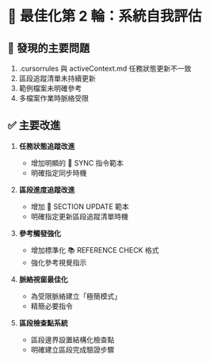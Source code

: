# 🔄 最佳化第 2 輪：系統自我評估

## 🚨 發現的主要問題

1. .cursorrules 與 activeContext.md 任務狀態更新不一致
2. 區段追蹤清單未持續更新
3. 範例檔案未明確參考
4. 多檔案作業時脈絡受限

## ✅ 主要改進

1. **任務狀態追蹤改進**

   - 增加明顯的 🔄 SYNC 指令範本
   - 明確指定同步時機

2. **區段進度追蹤改進**

   - 增加 🔄 SECTION UPDATE 範本
   - 明確指定更新區段追蹤清單時機

3. **參考觸發強化**

   - 增加標準化 📚 REFERENCE CHECK 格式
   - 強化參考視覺指示

4. **脈絡視窗最佳化**

   - 為受限脈絡建立「極簡模式」
   - 精簡必要指令

5. **區段檢查點系統**
   - 區段邊界設置結構化檢查點
   - 明確建立區段完成驗證步驟
